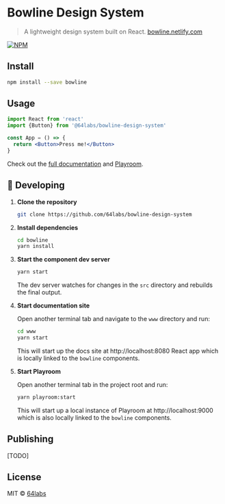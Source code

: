 # Bowline Design System

> A lightweight design system built on React. [bowline.netlify.com](https://bowline.netlify.com)

[![NPM](https://img.shields.io/npm/v/bowline.svg)](https://www.npmjs.com/package/bowline)

## Install

```bash
npm install --save bowline
```

## Usage

```jsx
import React from 'react'
import {Button} from '@64labs/bowline-design-system'

const App = () => {
  return <Button>Press me!</Button>
}
```

Check out the [full documentation](https://bowline.netlify.com) and [Playroom](https://bowline-playground.netlify.com).

## 🚀 Developing

1.  **Clone the repository**

    ```bash
    git clone https://github.com/64labs/bowline-design-system
    ```

2.  **Install dependencies**

    ```bash
    cd bowline
    yarn install
    ```

3.  **Start the component dev server**

    ```bash
    yarn start
    ```

    The dev server watches for changes in the `src` directory and rebuilds the final output.

4.  **Start documentation site**

    Open another terminal tab and navigate to the `www` directory and run:

    ```bash
    cd www
    yarn start
    ```

    This will start up the docs site at http://localhost:8080 React app which is locally linked to the `bowline` components.

5.  **Start Playroom**

    Open another terminal tab in the project root and run:

    ```bash
    yarn playroom:start
    ```

    This will start up a local instance of Playroom at http://localhost:9000 which is also locally linked to the `bowline` components.

## Publishing

[TODO]

## License

MIT © [64labs](https://github.com/64labs)

